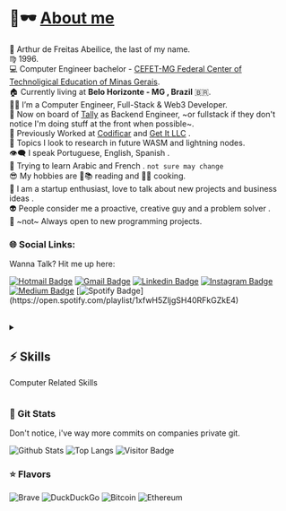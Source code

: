 # 👋🕶️ [About me](https://github.com/afa7789)

🐍 Arthur de Freitas Abeilice, the last of my name. </br>
♍ 1996.</br>
💻 Computer Engineer bachelor - [CEFET-MG Federal Center of Technoligical Education of Minas Gerais](https://www.cefetmg.br).</br>
🏠 Currently living at __Belo Horizonte - MG , Brazil__ 🇧🇷. <br/>
👨‍💻 I’m a Computer Engineer, Full-Stack & Web3 Developer.<br/>
💼 Now on board of [Tally](https://tally.xyz) as Backend Engineer, ~or fullstack if they don't notice I'm doing stuff at the front when possible~.</br>
💸 Previously Worked at [Codificar](https://codificar.com.br) and [Get It LLC](https://get.it) .</br>
🔭 Topics I look to research in future WASM and lightning nodes.<br/>
👁️‍🗨️ I speak Portuguese, English, Spanish .</br>
💬 Trying to learn Arabic and French . `not sure may change`<br/>
😎 My hobbies are 📖📚 reading and 🍳🔪 cooking.</br>
🎩 I am a startup enthusiast, love to talk about new projects and business ideas .</br> 
👽 People consider me a proactive, creative guy and a problem solver .</br>
🍕 ~not~ Always open to new programming projects.</br>
<!-- 💳 Now on board of developers team, as Software Engineer, working with Golang and Micro-Services.</br> -->

### 🌐 Social Links:

Wanna Talk? Hit me up here:

[![Hotmail Badge](https://img.shields.io/badge/-arthurabeilice@hotmail.com-darkblue?style=flat-square&logo=Microsoft-Outlook&logoColor=white&link=mailto:arthurabeilice@hotmail.com)](mailto:arthurabeilice@hotmail.com)
[![Gmail Badge](https://img.shields.io/badge/-afa7789@gmail.com-c14438?style=flat-square&logo=Gmail&logoColor=white&link=mailto:afa7789@gmail.com)](mailto:afa7789@gmail.com)
[![Linkedin Badge](https://img.shields.io/badge/-arthur-blue?style=flat-square&logo=Linkedin&logoColor=white&link=https://www.linkedin.com/in/arthur-abeilice/)](https://www.linkedin.com/in/arthur-abeilice/)
[![Instagram Badge](https://img.shields.io/badge/-afabeilice-8a3ab9?style=flat-square&logo=instagram&logoColor=white&link=https://instagram.com/afabeilice/)](https://instagram.com/afabeilice)
[![Medium Badge](https://img.shields.io/badge/-@afa7789-black?style=flat-square&labelColor=000000&logo=Medium&link=https://medium.com/@afa7789/)](https://medium.com/@afa7789)
[![Spotify Badge](https://img.shields.io/badge/-Brazilian%20Playlist-1DB954?style=flat-square&logo=Spotify&logoColor=white&link=[mailto:arthurabeilice@hotmail.com](https://open.spotify.com/playlist/1xfwH5ZljgSH40RFkGZkE4))](https://open.spotify.com/playlist/1xfwH5ZljgSH40RFkGZkE4)
<!-- [![Youtube Badge](https://img.shields.io/badge/-koolkanna-darkred?style=flat-square&logo=youtube&logoColor=white&link=https://www.youtube.com/c/koolkanna)](https://www.youtube.com/c/koolkanna) -->

</br>
<details>
 <summary>
 
  ## ⚡ Skills</h2>
  Computer Related Skills
  
 </summary>
 <details>
 <summary>
 
 ### ⌨️ Programming Languages</h3>
 In order of knowledge/priority.
 
 </summary>


![Bash](https://img.shields.io/badge/-Bash-black?style=for-the-badge&logo=gnubash)
![JavaScript](https://img.shields.io/badge/-JavaScript-black?style=for-the-badge&logo=javascript)
![Golang](https://img.shields.io/badge/-Golang-black?style=for-the-badge&logo=Go)
![MarkDown](https://img.shields.io/badge/-Markdown-black?style=for-the-badge&logo=markdown)
![TypeScript](https://img.shields.io/badge/-TypeScript-black?style=for-the-badge&logo=typescript)
![PHP](https://img.shields.io/badge/-PHP-black?style=for-the-badge&logo=php)
![HTML5](https://img.shields.io/badge/-HTML5-black?style=for-the-badge&logo=html5)
![CSS3](https://img.shields.io/badge/-CSS3-black?style=for-the-badge&logo=css3)
![Python](https://img.shields.io/badge/-Python-black?style=for-the-badge&logo=Python)
![C](https://img.shields.io/badge/-C-black?style=for-the-badge&logo=c)
![Java](https://img.shields.io/badge/-Java-black?style=for-the-badge&logo=java)
![Solidity](https://img.shields.io/badge/-Solidity-black?style=for-the-badge&logo=solidity)
![C++](https://img.shields.io/badge/-C++-black?style=for-the-badge&logo=cplusplus)
![Latex](https://img.shields.io/badge/-Latex-black?style=for-the-badge&logo=Latex)
![Kotlin](https://img.shields.io/badge/-kotlin-black?style=for-the-badge&logo=kotlin)
![Swift](https://img.shields.io/badge/-Swift-black?style=for-the-badge&logo=Swift)

Languages that I have worked with on work enviroment, doesn't mean I am a master of those, listed from more to less experience(Left to right).
</details>

 <details>
 <summary>
 
 ### 🧠 Frameworks
 Frameworks I worked with that I know I can be of help
 
 </summary>



![VueJs](https://img.shields.io/badge/-VueJs-black?style=for-the-badge&logo=vuedotjs)
![Nodejs](https://img.shields.io/badge/-Nodejs-black?style=for-the-badge&logo=Node.js)
![Express](https://img.shields.io/badge/-Express-black?style=for-the-badge&logo=express)
![Laravel](https://img.shields.io/badge/-Laravel-black?style=for-the-badge&logo=laravel)
![Nuxt](https://img.shields.io/badge/-Nuxt-black?style=for-the-badge&logo=nuxtdotjs)
![Next](https://img.shields.io/badge/-Next-black?style=for-the-badge&logo=nextdotjs)
![React](https://img.shields.io/badge/-React-black?style=for-the-badge&logo=react&logoColor=orange)
![HardHat](https://img.shields.io/badge/-HardHat-black?style=for-the-badge&logo=ethereum&logoColor=yellow)
![React Native](https://img.shields.io/badge/-React%20Native-black?style=for-the-badge&logo=react)
![Jquery](https://img.shields.io/badge/-Jquery-black?style=for-the-badge&logo=jquery)
![Flask](https://img.shields.io/badge/-Flask-black?style=for-the-badge&logo=flask)
![WordPress](https://img.shields.io/badge/-WordPress-black?style=for-the-badge&logo=WordPress)
![Django](https://img.shields.io/badge/-Django-black?style=for-the-badge&logo=django&logoColor=orange)
</details>


 <details>
 <summary>

### 🛠️ Tools
Operational Systems, Text Editor, Software, Solutions and Others...

</summary>

![Linux](https://img.shields.io/badge/-Linux-black?style=for-the-badge&logo=linux)
![Macos](https://img.shields.io/badge/-Macos-black?style=for-the-badge&logo=apple) || 
![Sublime Text](https://img.shields.io/badge/-Sublime%20Text-black?style=for-the-badge&logo=sublimetext)
![Visual Studio Code](https://img.shields.io/badge/-Visual%20Studio%20Code-black?style=for-the-badge&logo=visualstudiocode)
![Vim](https://img.shields.io/badge/-Vim-black?style=for-the-badge&logo=vim)
 ||
![Jupyter](https://img.shields.io/badge/-Jupyter-black?style=for-the-badge&logo=jupyter)
 ||
![Redis](https://img.shields.io/badge/-Redis-black?style=for-the-badge&logo=Redis)||
![PostgreSQL](https://img.shields.io/badge/-PostgreSQL-black?style=for-the-badge&logo=postgresql)
![MySQL](https://img.shields.io/badge/-MySQL-black?style=for-the-badge&logo=mysql)
![MongoDB](https://img.shields.io/badge/-MongoDB-black?style=for-the-badge&logo=mongodb)
![CouchDB](https://img.shields.io/badge/-Couchdb-black?style=for-the-badge&logo=apachecouchdb)
||
![Json](https://img.shields.io/badge/-Json-black?style=for-the-badge&logo=json)
 ||
![Docker](https://img.shields.io/badge/-Docker-black?style=for-the-badge&logo=docker)
![Kubernetes](https://img.shields.io/badge/-Kubernetes-black?style=for-the-badge&logo=kubernetes)
 ||
![Google Cloud](https://img.shields.io/badge/Google%20Cloud-black?style=for-the-badge&logo=google-cloud)
![Firebase](https://img.shields.io/badge/Firebase-black?style=for-the-badge&logo=firebase)
 ||
![Redmine](https://img.shields.io/badge/-Redmine-black?style=for-the-badge&logo=redmine)
![Trello](https://img.shields.io/badge/-Trello-black?style=for-the-badge&logo=trello)
||
![Rocket Chat](https://img.shields.io/badge/-Rocket%20Chat-black?style=for-the-badge&logo=rocketdotchat)
![Slack](https://img.shields.io/badge/-Slack-black?style=for-the-badge&logo=slack)
||
![Mautic](https://img.shields.io/badge/-Mautic-black?style=for-the-badge&logo=mautic)
 ||
![Git](https://img.shields.io/badge/-Git-black?style=for-the-badge&logo=git)
![GitHub](https://img.shields.io/badge/-GitHub-black?style=for-the-badge&logo=github)
![GitLab](https://img.shields.io/badge/-GitLab-black?style=for-the-badge&logo=gitlab)
![Bitbucket](https://img.shields.io/badge/-Bitbucket-black?style=for-the-badge&logo=bitbucket)
 ||
![Diagrams](https://img.shields.io/badge/-Diagrams(UML)-black?style=for-the-badge&logo=diagrams.net)
 ||
![Gimp](https://img.shields.io/badge/-Gimp-black?style=for-the-badge&logo=gimp)
![Adobe Photoshop](https://img.shields.io/badge/-Adobe%20Photoshop-black?style=for-the-badge&logo=adobephotoshop)
![Inkscape](https://img.shields.io/badge/-Inkscape-black?style=for-the-badge&logo=inkscape)
 ||
![OBS Studio](https://img.shields.io/badge/-OBS%20Studio-black?style=for-the-badge&logo=obsstudio)
![Audacity](https://img.shields.io/badge/-Audacity-black?style=for-the-badge&logo=audacity)
</details>

</details>

### 🧿 Git Stats

Don't notice, i've way more commits on companies private git.


![Github Stats](https://github-readme-stats.vercel.app/api?username=afa7789&count_private=true&show_icons=true&include_all_commits=true&exclude_repo=meow-au-cefet-games,college-python-showcase,TP_JogosDigitais,Compiladores,laravue-login-template,cefet-games-classes)
![Top Langs](https://github-readme-stats.vercel.app/api/top-langs/?username=afa7789&exclude_repo=meow-au-cefet-games,college-python-showcase,TP_JogosDigitais,Compiladores,laravue-login-template,cefet-games-classes&layout=compact)
![Visitor Badge](https://visitor-badge.laobi.icu/badge?page_id=afa7789.afa7789)

### ⭐ Flavors

![Brave](https://img.shields.io/badge/-Brave-black?style=for-the-badge&logo=Brave)
![DuckDuckGo](https://img.shields.io/badge/-Duck%20Duck%20Go-black?style=for-the-badge&logo=duckduckgo)
![Bitcoin](https://img.shields.io/badge/-Bitcoin-black?style=for-the-badge&logo=bitcoin)
![Ethereum](https://img.shields.io/badge/-Ethereum-black?style=for-the-badge&logo=Ethereum)
